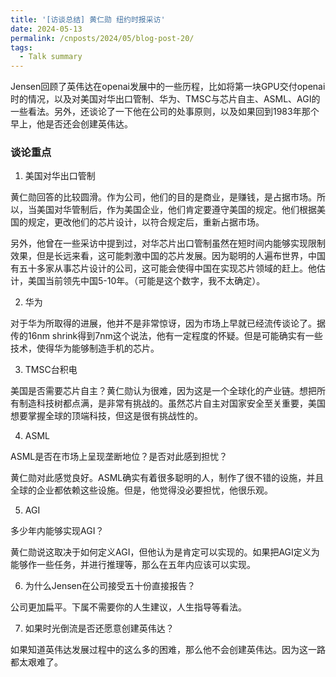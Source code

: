 ```yaml
---
title: '[访谈总结] 黄仁勋 纽约时报采访'
date: 2024-05-13
permalink: /cnposts/2024/05/blog-post-20/
tags:
  - Talk summary
---
```


Jensen回顾了英伟达在openai发展中的一些历程，比如将第一块GPU交付openai时的情况，以及对美国对华出口管制、华为、TMSC与芯片自主、ASML、AGI的一些看法。另外，还谈论了一下他在公司的处事原则，以及如果回到1983年那个早上，他是否还会创建英伟达。

### 谈论重点

1. 美国对华出口管制

黄仁勋回答的比较圆滑。作为公司，他们的目的是商业，是赚钱，是占据市场。所以，当美国对华管制后，作为美国企业，他们肯定要遵守美国的规定。他们根据美国的规定，更改他们的芯片设计，以符合规定后，重新占据市场。

另外，他曾在一些采访中提到过，对华芯片出口管制虽然在短时间内能够实现限制效果，但是长远来看，这可能刺激中国的芯片发展。因为聪明的人遍布世界，中国有五十多家从事芯片设计的公司，这可能会使得中国在实现芯片领域的赶上。他估计，美国当前领先中国5-10年。（可能是这个数字，我不太确定）。

2. 华为

对于华为所取得的进展，他并不是非常惊讶，因为市场上早就已经流传谈论了。据传的16nm shrink得到7nm这个说法，他有一定程度的怀疑。但是可能确实有一些技术，使得华为能够制造手机的芯片。

3. TMSC台积电

美国是否需要芯片自主？黄仁勋认为很难，因为这是一个全球化的产业链。想把所有制造科技树都点满，是非常有挑战的。虽然芯片自主对国家安全至关重要，美国想要掌握全球的顶端科技，但这是很有挑战性的。

4. ASML

ASML是否在市场上呈现垄断地位？是否对此感到担忧？

黄仁勋对此感觉良好。ASML确实有着很多聪明的人，制作了很不错的设施，并且全球的企业都依赖这些设施。但是，他觉得没必要担忧，他很乐观。

5. AGI

多少年内能够实现AGI？

黄仁勋说这取决于如何定义AGI，但他认为是肯定可以实现的。如果把AGI定义为能够作一些任务，并进行推理等，那么在五年内应该可以实现。

6. 为什么Jensen在公司接受五十份直接报告？

公司更加扁平。下属不需要你的人生建议，人生指导等看法。

7. 如果时光倒流是否还愿意创建英伟达？

如果知道英伟达发展过程中的这么多的困难，那么他不会创建英伟达。因为这一路都太艰难了。